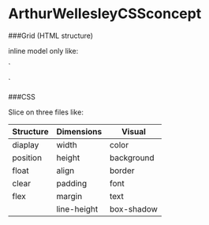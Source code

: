 # ArthurWellesleyCSSconcept

###Grid (HTML structure)

inline model only like:

`
<section id="s1"></section>
<section id="s2"></section>
<section id="s3"></section>
`

###CSS

Slice on three files like:

| Structure           | Dimensions           | Visual         |
| ------------------- | -------------------- | ---------------|
| diaplay             | width                | color          |
| position            | height               | background     |
| float               | align                | border         |
| clear               | padding              | font           |
| flex                | margin               | text           |
|                     | line-height          | box-shadow     |
